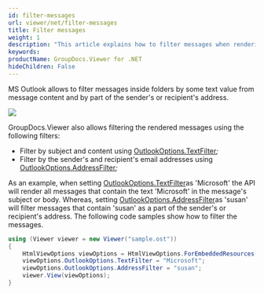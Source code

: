```yaml
---
id: filter-messages
url: viewer/net/filter-messages
title: Filter messages
weight: 1
description: "This article explains how to filter messages when rendering Outlook Data Files with GroupDocs.Viewer within your .NET applications."
keywords: 
productName: GroupDocs.Viewer for .NET
hideChildren: False
---
```

MS Outlook allows to filter messages inside folders by some text value from message content and by part of the sender's or recipient's address.

![](/viewer/net/images/filter-messages.png)

GroupDocs.Viewer also allows filtering the rendered messages using the following filters:

* Filter by subject and content using [OutlookOptions.TextFilter](https://apireference.groupdocs.com/net/viewer/groupdocs.viewer.options/outlookoptions/properties/textfilter)*;*
* Filter by the sender's and recipient's email addresses using [OutlookOptions.](https://apireference.groupdocs.com/net/viewer/groupdocs.viewer.options/outlookoptions/properties/addressfilter)[AddressFilter](https://apireference.groupdocs.com/net/viewer/groupdocs.viewer.options/outlookoptions/properties/addressfilter)*;*

As an example, when setting [OutlookOptions.TextFilter](https://apireference.groupdocs.com/net/viewer/groupdocs.viewer.options/outlookoptions/properties/textfilter)as 'Microsoft'  the API will render all messages that contain the text 'Microsoft' in the message's subject or body. Whereas, setting [OutlookOptions.](https://apireference.groupdocs.com/net/viewer/groupdocs.viewer.options/outlookoptions/properties/addressfilter)[AddressFilter](https://apireference.groupdocs.com/net/viewer/groupdocs.viewer.options/outlookoptions/properties/addressfilter)as 'susan' will filter messages that contain 'susan' as a part of the sender's or recipient's address. The following code samples show how to filter the messages.

```csharp
using (Viewer viewer = new Viewer("sample.ost"))
{
    HtmlViewOptions viewOptions = HtmlViewOptions.ForEmbeddedResources();
    viewOptions.OutlookOptions.TextFilter = "Microsoft";
    viewOptions.OutlookOptions.AddressFilter = "susan";
    viewer.View(viewOptions);
}
```
